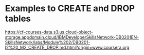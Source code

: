 # Examples to CREATE and DROP tables

https://cf-courses-data.s3.us.cloud-object-storage.appdomain.cloud/IBMDeveloperSkillsNetwork-DB0201EN-SkillsNetwork/labs/Module%202/DB0201-l2%20_M2_CREATE_DROP.md.html?origin=www.coursera.org